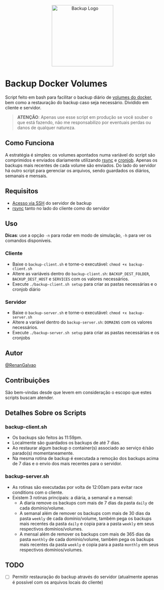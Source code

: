 <div align="center">
    <a href="https://br.freepik.com/autor/juicy-fish" rel="noopener">
        <img width=auto height=200px src="https://i.imgur.com/E5Yk0Nu.png" alt="Backup Logo">    
    </a>
</div>

# Backup Docker Volumes
Script feito em bash para facilitar o backup diário de [volumes do docker](https://docs.docker.com/engine/storage/volumes/), bem como a restauração do backup caso seja necessário. Dividido em cliente e servidor.

> **ATENÇÃO**: Apenas use esse script em produção se você souber o que está fazendo, não me responsabilizo por eventuais perdas ou danos de qualquer natureza.


## Como Funciona
A estratégia é simples: os volumes apontados numa variável do script são comprimidos e enviados diariamente utilizando [rsync](https://manpages.debian.org/bookworm/rsync/rrsync.1.en.html) e [cronjob](https://www.hostinger.com.br/tutoriais/cron-job-guia). Apenas os backups mais recentes de cada volume são enviados. Do lado do servidor há outro script para gerenciar os arquivos, sendo guardados os diários, semanais e mensais.


## Requisitos
- [Acesso via SSH](https://www.digitalocean.com/community/tutorials/how-to-use-ssh-to-connect-to-a-remote-server-pt) do servidor de backup
- [rsync](https://manpages.debian.org/bookworm/rsync/rrsync.1.en.html) tanto no lado do cliente como do servidor


## Uso
**Dicas**: use a opção ``-n`` para rodar em modo de simulação, ``-h`` para ver os comandos disponíveis.

### Cliente
- Baixe o ``backup-client.sh`` e torne-o executável: ``chmod +x backup-client.sh``
- Altere as variáveis dentro do ``backup-client.sh``:
``BACKUP_DEST_FOLDER``, ``BACKUP_DEST_HOST`` e ``SERVICES`` com os valores necessários.
- Execute ``./backup-client.sh setup`` para criar as pastas necessárias e o cronjob diário

### Servidor
- Baixe o ``backup-server.sh`` e torne-o executável: ``chmod +x backup-server.sh``
- Altere a variável dentro do ``backup-server.sh``: ``DOMAINS`` com os valores necessários.
- Execute ``./backup-server.sh setup`` para criar as pastas necessárias e os cronjobs


## Autor
[@RenanGalvao](https://renangalvao.github.io/whoami/)


## Contribuições
São bem-vindas desde que levem em consideração o escopo que estes scripts buscam atender.

## Detalhes Sobre os Scripts
### backup-client.sh
- Os backups são feitos às 11:59pm.
- Localmente são guardados os backups de até 7 dias.
- Ao restaurar algum backup o container(s) associado ao serviço é/são parado(s) momentaneamente.
- Na mesma rotina de backup é executada a remoção dos backups acima de 7 dias e o envio dos mais recentes para o servidor.

### backup-server.sh
- As rotinas são executadas por volta de 12:00am para evitar race conditions com o cliente.
- Existem 3 rotinas principais: a diária, a semanal e a mensal:
    - A diaria remove os backups com mais de 7 dias da pasta ``daily`` de cada domínio/volume.
    - A semanal além de remover os backups com mais de 30 dias da pasta ``weekly`` de cada domínio/volume, também pega os backups mais recentes da pasta ``daily`` e copia para a pasta ``weekly`` em seus respectivos domínios/volumes.
    - A mensal além de remover os backups com mais de 365 dias da pasta ``monthly`` de cada domínio/volume, também pega os backups mais recentes da pasta ``weekly`` e copia para a pasta ``monthly`` em seus respectivos domínios/volumes.


## TODO
- [ ] Permitir restauração do backup através do servidor (atualmente apenas é possível com os arquivos locais do cliente)